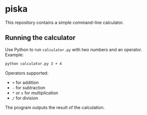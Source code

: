 # piska

This repository contains a simple command-line calculator.

## Running the calculator

Use Python to run `calculator.py` with two numbers and an operator. Example:

```bash
python calculator.py 3 + 4
```

Operators supported:
- `+` for addition
- `-` for subtraction
- `*` or `x` for multiplication
- `/` for division

The program outputs the result of the calculation.


